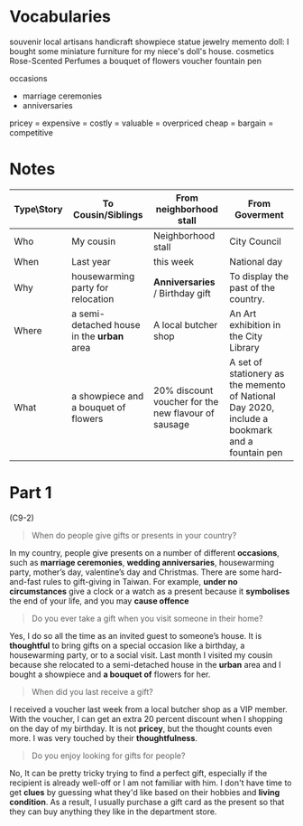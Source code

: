 Vocabularies
=============

souvenir
    local artisans handicraft
    showpiece
    statue
    jewelry
memento
doll: I bought some miniature furniture for my niece's doll's house.
cosmetics
  Rose-Scented Perfumes
a bouquet of flowers
voucher
fountain pen

occasions
 - marriage ceremonies
 - anniversaries

pricey = expensive = costly = valuable = overpriced
cheap = bargain = competitive



Notes
====
| Type\Story  | To Cousin/Siblings | From neighborhood stall | From Goverment |
| ----------- | ---------- | ----------- | ----------- |
| Who   | My cousin | Neighborhood stall | City Council |
| When  | Last year | this week | National day |
| Why  | housewarming party for relocation | **Anniversaries** / Birthday gift | To display the past of the country. |
| Where | a semi-detached house in the **urban** area | A local butcher shop | An Art exhibition in the City Library |
| What  | a showpiece and a bouquet of flowers | 20% discount voucher for the new flavour of sausage | A set of stationery as the memento of National Day 2020, include a bookmark and a fountain pen |


Part 1
======

(C9-2)

> When do people give gifts or presents in your country?

In my country, people give presents on a number of different **occasions**, such as **marriage ceremonies**, **wedding anniversaries**, housewarming party, mother’s day, valentine’s day and Christmas. There are some hard-and-fast rules to gift-giving in Taiwan. For example, **under no circumstances** give a clock or a watch as a present because it **symbolises** the end of your life, and you may **cause offence**


> Do you ever take a gift when you visit someone in their home?

Yes, I do so all the time as an invited guest to someone’s house. It is **thoughtful** to bring gifts on a special occasion like a birthday, a housewarming party, or to a social visit. Last month I visited my cousin because she relocated to a semi-detached house in the **urban** area and I bought a showpiece and **a bouquet of** flowers for her.


> When did you last receive a gift?

I received a voucher last week from a local butcher shop as a VIP member. With the voucher, I can get an extra 20 percent discount when I shopping on the day of my birthday. It is not **pricey**, but the thought counts even more. I was very touched by their **thoughtfulness**.


> Do you enjoy looking for gifts for people?

No, It can be pretty tricky trying to find a perfect gift, especially if the recipient is already well-off or I am not familiar with him. I don't have time to get **clues** by guessing what they'd like based on their hobbies and **living condition**. As a result, I usually purchase a gift card as the present so that they can buy anything they like in the department store.
